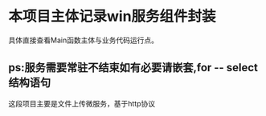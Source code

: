 # 本项目主体记录win服务组件封装

具体直接查看Main函数主体与业务代码运行点。

## ps:服务需要常驻不结束如有必要请嵌套,for -- select结构语句

这段项目主要是文件上传微服务，基于http协议

